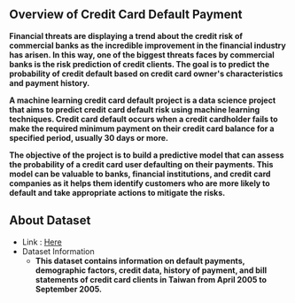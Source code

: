 ## Overview of Credit Card Default Payment
**Financial threats are displaying a trend about the credit risk of commercial banks as the incredible improvement in the financial industry has arisen. In this way, one of the biggest threats faces by commercial banks is the risk prediction of credit clients. The goal is to predict the probability of credit default based on credit card owner's characteristics and payment history.**

**A machine learning credit card default project is a data science project that aims to predict credit card default risk using machine learning techniques. Credit card default occurs when a credit cardholder fails to make the required minimum payment on their credit card balance for a specified period, usually 30 days or more.**

**The objective of the project is to build a predictive model that can assess the probability of a credit card user defaulting on their payments. This model can be valuable to banks, financial institutions, and credit card companies as it helps them identify customers who are more likely to default and take appropriate actions to mitigate the risks.**

## About Dataset
- Link : [Here](https://www.kaggle.com/datasets/uciml/default-of-credit-card-clients-dataset)
- Dataset Information
  - **This dataset contains information on default payments, demographic factors, credit data, history of payment, and bill statements of credit card clients in Taiwan from April 2005 to September 2005.**
